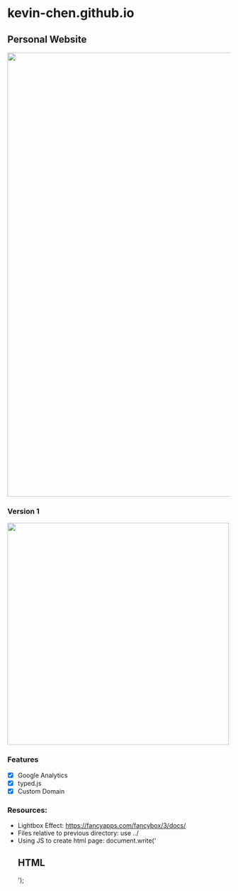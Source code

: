 # kevin-chen.github.io

## Personal Website

<img src="https://github.com/kevin-chen/kevin-chen.github.io/blob/master/img/Screen%20Shot%202019-11-29%20at%201.45.20%20PM.png" width=1000>

### Version 1
<img src="https://github.com/kevin-chen/kevin-chen.github.io/blob/master/img/Screen%20Shot%202019-11-29%20at%201.51.49%20PM.png" width=500>

### Features

- [X] Google Analytics
- [X] typed.js
- [X] Custom Domain

### Resources:

- Lightbox Effect: https://fancyapps.com/fancybox/3/docs/
- Files relative to previous directory: use ../
- Using JS to create html page: document.write('<html><body><h2>HTML</h2></body></html>');
